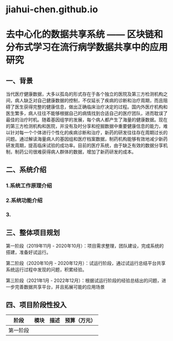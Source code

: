 # jiahui-chen.github.io
# 去中心化的数据共享系统 —— 区块链和分布式学习在流行病学数据共享中的应用研究
<!-- 建设方案 -->

## 一、背景
当代医疗健康数据，大多以孤岛的形式存在于各个独立的医院及第三方检测机构之间，病人缺乏对自己健康数据的控制，不仅延长了疾病的诊断和治疗周期，而且阻碍了医生获得完整的健康信息，做出正确临床治疗决定的过程。国内外医疗机构和医生繁多，病人往往不能够根据自己的病情找到合适自己的医疗团队，进而耽误了最佳的治疗时机。随着基因组学的发展，每个病人都产生了海量的健康数据。现在的第三方检测机构和医院，并没有及时分享和挖掘数据中重要健康信息的能力，难以针对每一个个体进行个性化的疾病诊断和治疗，新药的研发往往存在周期过长的问题。通过解读海量病人的基因组和医疗档案数据，制药机构能够有效地减少新药研发周期，提高临床试验的成功率。目前的医疗系统，由于缺乏有效的数据分享机制，制药公司很难获得病人群体的数据，增加了新药研发的成本。

## 二、系统介绍

### 1.系统工作原理介绍

### 2.系统功能介绍

### 3.

## 三、整体项目规划
第一阶段（2019年11月 - 2020年10月）：项目需求整理，团队建设，完成系统的搭建，准备好试运行。

第二阶段（2020年10月 - 2020年12月）：试运行阶段，通过试运行总结平台共享系统运行过程中发现的问题，积累经验。

第三阶段（2021年1月 - 2022年12月）：根据试运行阶段的经验总结出的问题，进一步完善数据共享平台，并且拓展可能的应用场景

## 四、项目阶段性投入
| 阶段 | 模块 | 描述 | 预算（万元）|
| --- | --- | --- | --- |
| 第一阶段 |   |   |

